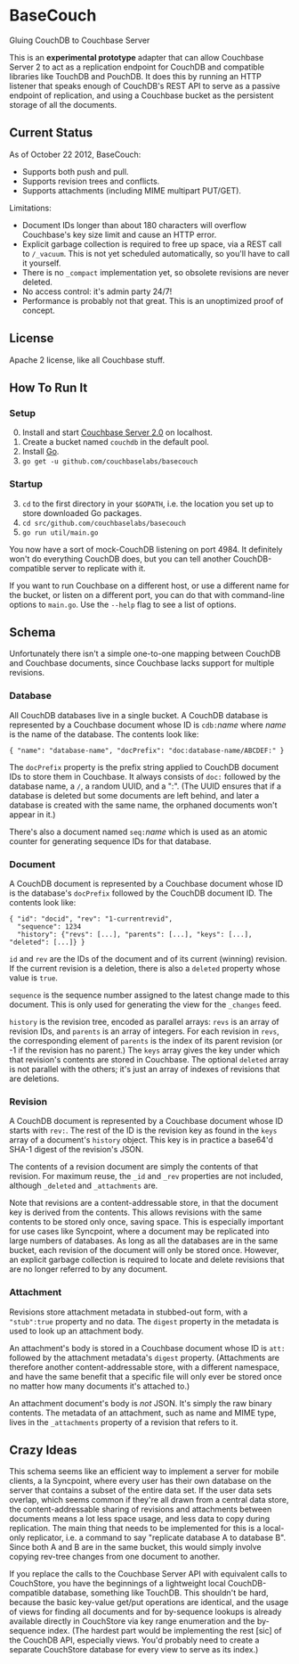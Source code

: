 # BaseCouch

Gluing CouchDB to Couchbase Server

This is an **experimental prototype** adapter that can allow Couchbase Server 2 to act as a replication endpoint for CouchDB and compatible libraries like TouchDB and PouchDB. It does this by running an HTTP listener that speaks enough of CouchDB's REST API to serve as a passive endpoint of replication, and using a Couchbase bucket as the persistent storage of all the documents.

## Current Status

As of October 22 2012, BaseCouch:

* Supports both push and pull.
* Supports revision trees and conflicts.
* Supports attachments (including MIME multipart PUT/GET).

Limitations:

* Document IDs longer than about 180 characters will overflow Couchbase's key size limit and cause an HTTP error.
* Explicit garbage collection is required to free up space, via a REST call to `/_vacuum`. This is not yet scheduled automatically, so you'll have to call it yourself.
* There is no `_compact` implementation yet, so obsolete revisions are never deleted.
* No access control: it's admin party 24/7!
* Performance is probably not that great. This is an unoptimized proof of concept.

## License

Apache 2 license, like all Couchbase stuff.

## How To Run It

### Setup

0. Install and start [Couchbase Server 2.0](http://www.couchbase.com) on localhost.
1. Create a bucket named `couchdb` in the default pool.
1. Install [Go](http://golang.org).
2. `go get -u github.com/couchbaselabs/basecouch`

### Startup

3. `cd` to the first directory in your `$GOPATH`, i.e. the location you set up to store downloaded Go packages.
4. `cd src/github.com/couchbaselabs/basecouch`
5. `go run util/main.go`

You now have a sort of mock-CouchDB listening on port 4984. It definitely won't do everything CouchDB does, but you can tell another CouchDB-compatible server to replicate with it.

If you want to run Couchbase on a different host, or use a different name for the bucket, or listen on a different port, you can do that with command-line options to `main.go`. Use the `--help` flag to see a list of options.

## Schema

Unfortunately there isn't a simple one-to-one mapping between CouchDB and Couchbase documents, since Couchbase lacks support for multiple revisions.

### Database

All CouchDB databases live in a single bucket. A CouchDB database is represented by a Couchbase document whose ID is `cdb:`_name_ where _name_ is the name of the database. The contents look like:

    { "name": "database-name", "docPrefix": "doc:database-name/ABCDEF:" }

The `docPrefix` property is the prefix string applied to CouchDB document IDs to store them in Couchbase. It always consists of `doc:` followed by the database name, a `/`, a random UUID, and a ":". (The UUID ensures that if a database is deleted but some documents are left behind, and later a database is created with the same name, the orphaned documents won't appear in it.)

There's also a document named `seq:`_name_ which is used as an atomic counter for generating sequence IDs for that database.

### Document

A CouchDB document is represented by a Couchbase document whose ID is the database's `docPrefix` followed by the CouchDB document ID. The contents look like:

    { "id": "docid", "rev": "1-currentrevid",
      "sequence": 1234
      "history": {"revs": [...], "parents": [...], "keys": [...], "deleted": [...]} }

`id` and `rev` are the IDs of the document and of its current (winning) revision. If the current revision is a deletion, there is also a `deleted` property whose value is `true`.

`sequence` is the sequence number assigned to the latest change made to this document. This is only used for generating the view for the `_changes` feed.

`history` is the revision tree, encoded as parallel arrays: `revs` is an array of revision IDs, and `parents` is an array of integers. For each revision in `revs`, the corresponding element of `parents` is the index of its parent revision (or -1 if the revision has no parent.) The `keys` array gives the key under which that revision's contents are stored in Couchbase. The optional `deleted` array is not parallel with the others; it's just an array of indexes of revisions that are deletions.

### Revision

A CouchDB document is represented by a Couchbase document whose ID starts with `rev:`. The rest of the ID is the revision key as found in the `keys` array of a document's `history` object. This key is in practice a base64'd SHA-1 digest of the revision's JSON.

The contents of a revision document are simply the contents of that revision. For maximum reuse, the `_id` and `_rev` properties are not included, although `_deleted` and `_attachments` are.

Note that revisions are a content-addressable store, in that the document key is derived from the contents. This allows revisions with the same contents to be stored only once, saving space. This is especially important for use cases like Syncpoint, where a document may be replicated into large numbers of databases. As long as all the databases are in the same bucket, each revision of the document will only be stored once. However, an explicit garbage collection is required to locate and delete revisions that are no longer referred to by any document.

### Attachment

Revisions store attachment metadata in stubbed-out form, with a `"stub":true` property and no data. The `digest` property in the metadata is used to look up an attachment body.

An attachment's body is stored in a Couchbase document whose ID is `att:` followed by the attachment metadata's `digest` property. (Attachments are therefore another content-addressable store, with a different namespace, and have the same benefit that a specific file will only ever be stored once no matter how many documents it's attached to.)

An attachment document's body is _not_ JSON. It's simply the raw binary contents. The metadata of an attachment, such as name and MIME type, lives in the `_attachments` property of a revision that refers to it.

## Crazy Ideas

This schema seems like an efficient way to implement a server for mobile clients, a la Syncpoint, where every user has their own database on the server that contains a subset of the entire data set. If the user data sets overlap, which seems common if they're all drawn from a central data store, the content-addressable sharing of revisions and attachments between documents means a lot less space usage, and less data to copy during replication. The main thing that needs to be implemented for this is a local-only replicator, i.e. a command to say "replicate database A to database B". Since both A and B are in the same bucket, this would simply involve copying rev-tree changes from one document to another.

If you replace the calls to the Couchbase Server API with equivalent calls to CouchStore, you have the beginnings of a lightweight local CouchDB-compatible database, something like TouchDB. This shouldn't be hard, because the basic key-value get/put operations are identical, and the usage of views for finding all documents and for by-sequence lookups is already available directly in CouchStore via key range enumeration and the by-sequence index. (The hardest part would be implementing the rest [sic] of the CouchDB API, especially views. You'd probably need to create a separate CouchStore database for every view to serve as its index.)
